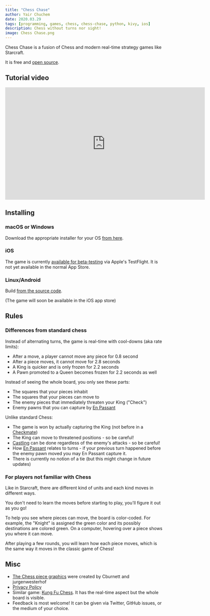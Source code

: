 ```yaml
---
title: "Chess Chase"
author: Yair Chuchem
date: 2020.03.29
tags: [programming, games, chess, chess-chase, python, kivy, ios]
description: Chess without turns nor sight!
image: Chess Chase.png
---
```


Chess Chase is a fusion of Chess and modern real-time strategy games like Starcraft.

It is free and [open source](https://github.com/yairchu/chess2).

## Tutorial video

<iframe style="display: block; margin: auto; margin-top: 15px;" width="640" height="360" src="https://www.youtube.com/embed/9XRKH32EaWQ" frameborder="0" allow="accelerometer; autoplay; encrypted-media; gyroscope; picture-in-picture" allowfullscreen
></iframe>

## Installing

### macOS or Windows

Download the appropriate installer for your OS [from here](https://github.com/yairchu/chess2/releases).

### iOS

The game is currently [available for beta-testing](https://testflight.apple.com/join/dpRLg7th) via Apple's TestFlight. It is not yet available in the normal App Store.

### Linux/Android

Build [from the source code](https://github.com/yairchu/chess2).

(The game will soon be available in the iOS app store)

## Rules

### Differences from standard chess

Instead of alternating turns, the game is real-time with cool-downs (aka rate limits):

* After a move, a player cannot move any piece for 0.8 second
* After a piece moves, it cannot move for 2.8 seconds
* A King is quicker and is only frozen for 2.2 seconds
* A Pawn promoted to a Queen becomes frozen for 2.2 seconds as well

Instead of seeing the whole board, you only see these parts:

* The squares that your pieces inhabit
* The squares that your pieces can move to
* The enemy pieces that immediately threaten your King ("Check")
* Enemy pawns that you can capture by [En Passant](https://en.wikipedia.org/wiki/En_passant)

Unlike standard Chess:

* The game is won by actually capturing the King (not before in a [Checkmate](https://en.wikipedia.org/wiki/Chess#Win))
* The King can move to threatened positions - so be careful!
* [Castling](https://en.wikipedia.org/wiki/Castling) can be done regardless of the enemy's attacks - so be careful!
* How [En Passant](https://en.wikipedia.org/wiki/En_passant) relates to turns - if your previous turn happened before the enemy pawn moved you may En Passant capture it.
* There is currently no notion of a tie (but this might change in future updates)

### For players not familiar with Chess

Like in Starcraft, there are different kind of units and each kind moves in different ways.

You don't need to learn the moves before starting to play, you'll figure it out as you go!

To help you see where pieces can move, the board is color-coded.
For example, the "Knight" is assigned the green color and its possibly destinations are colored green.
On a computer, hovering over a piece shows you where it can move.

After playing a few rounds, you will learn how each piece moves, which is the same way it moves in the classic game of Chess!

## Misc

* [The Chess piece graphics](https://commons.wikimedia.org/wiki/File:Chess_Pieces_Sprite.svg) were created by Cburnett and jurgenwesterhof
* [Privacy Policy](/projects/chess-chase/privacy-policy)
* Similar game: [Kung Fu Chess](https://en.wikipedia.org/wiki/Kung-Fu_Chess). It has the real-time aspect but the whole board is visible.
* Feedback is most welcome! It can be given via Twitter, GitHub issues, or the medium of your choice.
